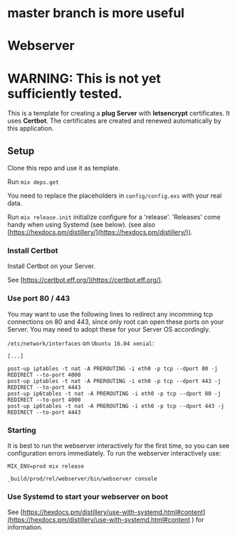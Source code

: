 # master branch is more useful

# Webserver

# WARNING: This is not yet sufficiently tested.

This is a template for creating a __plug Server__ with __letsencrypt__ certificates. It uses __Certbot__.
The certificates are created and renewed automatically by this application.

## Setup

Clone this repo and use it as template.

Run `mix deps.get`

You need to replace the placeholders in `config/config.exs`
with your real data.

Run `mix release.init` initialize configure for a 'release'. 'Releases' come handy when using Systemd (see below).
(see also [https://hexdocs.pm/distillery/](https://hexdocs.pm/distillery/)).

### Install Certbot

Install Certbot on your Server.

See [https://certbot.eff.org/](https://certbot.eff.org/).

### Use port 80 / 443

You may want to use the following lines to redirect any incomming tcp connections on 80 and 443,
since only root can open these ports on your Server.
You may need to adopt these for your Server OS accordingly.

`/etc/network/interfaces` on `Ubuntu 16.04 xenial`:
```shell
[...]

post-up iptables -t nat -A PREROUTING -i eth0 -p tcp --dport 80 -j REDIRECT --to-port 4000
post-up iptables -t nat -A PREROUTING -i eth0 -p tcp --dport 443 -j REDIRECT --to-port 4443
post-up ip6tables -t nat -A PREROUTING -i eth0 -p tcp --dport 80 -j REDIRECT --to-port 4000
post-up ip6tables -t nat -A PREROUTING -i eth0 -p tcp --dport 443 -j REDIRECT --to-port 4443
```

### Starting

It is best to run the webserver interactively for the first time, so you can see configuration errors immediately.
To run the webserver interactively use:
```
MIX_ENV=prod mix release
```
```
_build/prod/rel/webserver/bin/webserver console
```

### Use Systemd to start your webserver on boot

See
[https://hexdocs.pm/distillery/use-with-systemd.html#content](https://hexdocs.pm/distillery/use-with-systemd.html#content
) for information.
